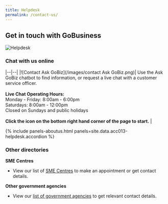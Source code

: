 ```yaml
---
title: Helpdesk
permalink: /contact-us/
---
```


## Get in touch with GoBusiness

![Helpdesk](/images/Helpdesk.jpg)

<h3>Chat with us online</h3>

|--|--|
|![Contact Ask GoBiz](/images/contact Ask GoBiz.png)| Use the Ask GoBiz chatbot to find information, or request a live chat with a customer service officer. <br><br>**Live Chat Operating Hours:**<br>Monday - Friday: 8:00am - 6:00pm<br>Saturdays: 8:00am - 12:00pm<br>Closed on Sundays and public holidays<br><br>**Click the icon on the bottom right hand corner of the page to start.** |

{% include panels-aboutus.html panels=site.data.acc013-helpdesk.accordion %}

### Other directories

<b>SME Centres</b><br>

* View our list of [SME Centres](/contact-us/sme-centres) to make an appointment or get contact details.

<b>Other government agencies</b><br>

* View our [list of government agencies](/contact-us/agencies) to get relevant contact details.

<script src="/jquery/jquery.min.js"></script>
<script src="/jquery/resize-tables.js"></script>